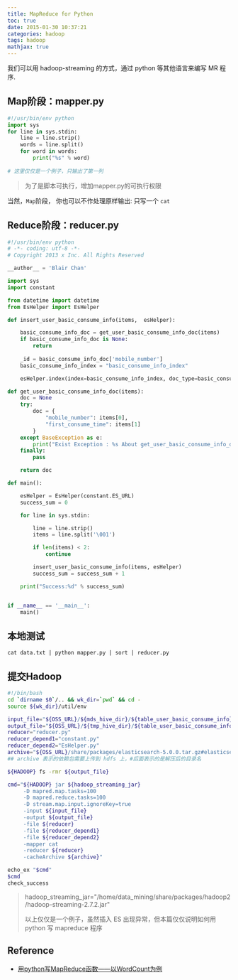 ```yaml
---
title: MapReduce for Python
toc: true
date: 2015-01-30 10:37:21
categories: hadoop
tags: hadoop
mathjax: true
---
```


我们可以用 hadoop-streaming 的方式，通过 python 等其他语言来编写 MR 程序.

<!--more-->

## Map阶段：mapper.py

```python
#!/usr/bin/env python
import sys
for line in sys.stdin:
    line = line.strip()
    words = line.split()
    for word in words:
        print("%s" % word)
        
# 这里仅仅是一个例子，只输出了第一列
```

> 为了是脚本可执行，增加mapper.py的可执行权限

当然，`Map`阶段， 你也可以不作处理原样输出: 只写一个 `cat`

## Reduce阶段：reducer.py

```python
#!/usr/bin/env python
# -*- coding: utf-8 -*-
# Copyright 2013 x Inc. All Rights Reserved

__author__ = 'Blair Chan'

import sys
import constant

from datetime import datetime
from EsHelper import EsHelper

def insert_user_basic_consume_info(items,  esHelper):

    basic_consume_info_doc = get_user_basic_consume_info_doc(items)
    if basic_consume_info_doc is None:
        return
        
    _id = basic_consume_info_doc['mobile_number']
    basic_consume_info_index = "basic_consume_info_index"

    esHelper.index(index=basic_consume_info_index, doc_type=basic_consume_info_index, id=_id, data=basic_consume_info_doc)

def get_user_basic_consume_info_doc(items):
    doc = None
    try:
        doc = {
            "mobile_number": items[0],
            "first_consume_time": items[1]
        }
    except BaseException as e:
        print("Exist Exception : %s About get_user_basic_consume_info_doc, mobile_number: %s" % (str(e), mobile_number))
    finally:
        pass

    return doc

def main():

    esHelper = EsHelper(constant.ES_URL)
    success_sum = 0

    for line in sys.stdin:

        line = line.strip()
        items = line.split('\001')

        if len(items) < 2:
            continue

        insert_user_basic_consume_info(items, esHelper)
        success_sum = success_sum + 1

    print("Success:%d" % success_sum)


if __name__ == '__main__':
    main()
```

## 本地测试

```
cat data.txt | python mapper.py | sort | reducer.py
```

## 提交Hadoop

```bash
#!/bin/bash
cd `dirname $0`/.. && wk_dir=`pwd` && cd -
source ${wk_dir}/util/env

input_file="${OSS_URL}/${mds_hive_dir}/${table_user_basic_consume_info}/*"
output_file="${OSS_URL}/${tmp_hive_dir}/${table_user_basic_consume_info}/dt=${d1}"
reducer="reducer.py"
reducer_depend1="constant.py"
reducer_depend2="EsHelper.py"
archive="${OSS_URL}/share/packages/elasticsearch-5.0.0.tar.gz#elasticsearch-5.0.0" 
## archive 表示的依赖包需要上传到 hdfs 上，#后面表示的是解压后的目录名

${HADOOP} fs -rmr ${output_file}

cmd="${HADOOP} jar ${hadoop_streaming_jar}
     -D mapred.map.tasks=100
     -D mapred.reduce.tasks=100
     -D stream.map.input.ignoreKey=true
     -input ${input_file}
     -output ${output_file}
     -file ${reducer}
     -file ${reducer_depend1}
     -file ${reducer_depend2}
     -mapper cat
     -reducer ${reducer}
     -cacheArchive ${archive}"

echo_ex "$cmd"
$cmd
check_success
```

> hadoop_streaming_jar="/home/data_mining/share/packages/hadoop2/hadoop-streaming-2.7.2.jar"
> 
>
> 以上仅仅是一个例子，虽然插入 ES 出现异常，但本篇仅仅说明如何用 python 写 mapreduce 程序

## Reference

- [用python写MapReduce函数——以WordCount为例][1]

[1]: http://www.cnblogs.com/kaituorensheng/p/3826114.html
